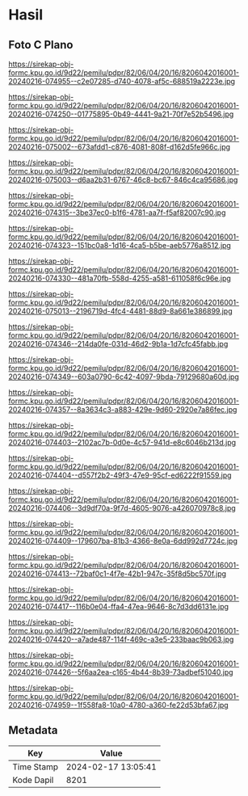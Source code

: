 # Hasil

## Foto C Plano

https://sirekap-obj-formc.kpu.go.id/9d22/pemilu/pdpr/82/06/04/20/16/8206042016001-20240216-074955--c2e07285-d740-4078-af5c-688519a2223e.jpg

https://sirekap-obj-formc.kpu.go.id/9d22/pemilu/pdpr/82/06/04/20/16/8206042016001-20240216-074250--01775895-0b49-4441-9a21-70f7e52b5496.jpg

https://sirekap-obj-formc.kpu.go.id/9d22/pemilu/pdpr/82/06/04/20/16/8206042016001-20240216-075002--673afdd1-c876-4081-808f-d162d5fe966c.jpg

https://sirekap-obj-formc.kpu.go.id/9d22/pemilu/pdpr/82/06/04/20/16/8206042016001-20240216-075003--d6aa2b31-6767-46c8-bc67-846c4ca95686.jpg

https://sirekap-obj-formc.kpu.go.id/9d22/pemilu/pdpr/82/06/04/20/16/8206042016001-20240216-074315--3be37ec0-b1f6-4781-aa7f-f5af82007c90.jpg

https://sirekap-obj-formc.kpu.go.id/9d22/pemilu/pdpr/82/06/04/20/16/8206042016001-20240216-074323--151bc0a8-1d16-4ca5-b5be-aeb5776a8512.jpg

https://sirekap-obj-formc.kpu.go.id/9d22/pemilu/pdpr/82/06/04/20/16/8206042016001-20240216-074330--481a70fb-558d-4255-a581-611058f6c96e.jpg

https://sirekap-obj-formc.kpu.go.id/9d22/pemilu/pdpr/82/06/04/20/16/8206042016001-20240216-075013--2196719d-4fc4-4481-88d9-8a661e386899.jpg

https://sirekap-obj-formc.kpu.go.id/9d22/pemilu/pdpr/82/06/04/20/16/8206042016001-20240216-074346--214da0fe-031d-46d2-9b1a-1d7cfc45fabb.jpg

https://sirekap-obj-formc.kpu.go.id/9d22/pemilu/pdpr/82/06/04/20/16/8206042016001-20240216-074349--603a0790-6c42-4097-9bda-79129680a60d.jpg

https://sirekap-obj-formc.kpu.go.id/9d22/pemilu/pdpr/82/06/04/20/16/8206042016001-20240216-074357--8a3634c3-a883-429e-9d60-2920e7a86fec.jpg

https://sirekap-obj-formc.kpu.go.id/9d22/pemilu/pdpr/82/06/04/20/16/8206042016001-20240216-074403--2102ac7b-0d0e-4c57-941d-e8c6046b213d.jpg

https://sirekap-obj-formc.kpu.go.id/9d22/pemilu/pdpr/82/06/04/20/16/8206042016001-20240216-074404--d557f2b2-49f3-47e9-95cf-ed6222f91559.jpg

https://sirekap-obj-formc.kpu.go.id/9d22/pemilu/pdpr/82/06/04/20/16/8206042016001-20240216-074406--3d9df70a-9f7d-4605-9076-a426070978c8.jpg

https://sirekap-obj-formc.kpu.go.id/9d22/pemilu/pdpr/82/06/04/20/16/8206042016001-20240216-074409--179607ba-81b3-4366-8e0a-6dd992d7724c.jpg

https://sirekap-obj-formc.kpu.go.id/9d22/pemilu/pdpr/82/06/04/20/16/8206042016001-20240216-074413--72baf0c1-4f7e-42b1-947c-35f8d5bc570f.jpg

https://sirekap-obj-formc.kpu.go.id/9d22/pemilu/pdpr/82/06/04/20/16/8206042016001-20240216-074417--116b0e04-ffa4-47ea-9646-8c7d3dd6131e.jpg

https://sirekap-obj-formc.kpu.go.id/9d22/pemilu/pdpr/82/06/04/20/16/8206042016001-20240216-074420--a7ade487-114f-469c-a3e5-233baac9b063.jpg

https://sirekap-obj-formc.kpu.go.id/9d22/pemilu/pdpr/82/06/04/20/16/8206042016001-20240216-074426--5f6aa2ea-c165-4b44-8b39-73adbef51040.jpg

https://sirekap-obj-formc.kpu.go.id/9d22/pemilu/pdpr/82/06/04/20/16/8206042016001-20240216-074959--1f558fa8-10a0-4780-a360-fe22d53bfa67.jpg


## Metadata

| Key        | Value               |
| ---------- | ------------------- |
| Time Stamp | 2024-02-17 13:05:41 |
| Kode Dapil | 8201                |



